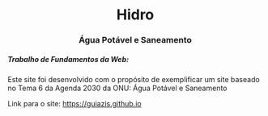 <h1 align="center">
    Hidro
</h1>
<h3 align="center">
    Água Potável e Saneamento
</h3>

##### Trabalho de Fundamentos da Web:

Este site foi desenvolvido com o propósito de exemplificar um site baseado no Tema 6 da Agenda 2030 da ONU: Água Potável e Saneamento

Link para o site: https://guiazis.github.io